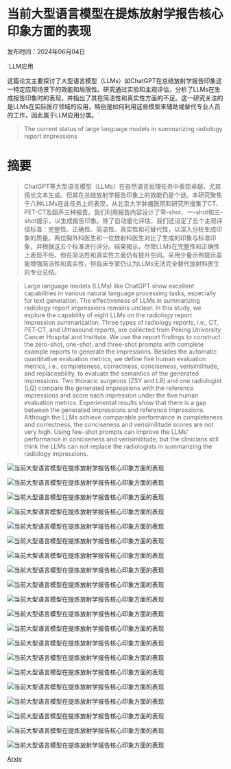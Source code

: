 # 当前大型语言模型在提炼放射学报告核心印象方面的表现

发布时间：2024年06月04日

`LLM应用

这篇论文主要探讨了大型语言模型（LLMs）如ChatGPT在总结放射学报告印象这一特定应用场景下的效能和局限性。研究通过实验和主观评估，分析了LLMs在生成报告印象时的表现，并指出了其在简洁性和真实性方面的不足。这一研究关注的是LLMs在实际医疗领域的应用，特别是如何利用这些模型来辅助或替代专业人员的工作，因此属于LLM应用分类。`

> The current status of large language models in summarizing radiology report impressions

# 摘要

> ChatGPT等大型语言模型（LLMs）在自然语言处理任务中表现卓越，尤其擅长文本生成。但其在总结放射学报告印象上的效能仍是个谜。本研究聚焦于八种LLMs在此任务上的表现，从北京大学肿瘤医院和研究所搜集了CT、PET-CT及超声三种报告。我们利用报告内容设计了零-shot、一-shot和三-shot提示，以生成报告印象。除了自动量化评估，我们还设定了五个主观评估标准：完整性、正确性、简洁性、真实性和可替代性，以深入分析生成印象的质量。两位胸外科医生和一位放射科医生对比了生成的印象与标准印象，并根据这五个标准进行评分。结果揭示，尽管LLMs在完整性和正确性上表现不俗，但在简洁性和真实性方面仍有提升空间。采用少量示例提示虽能增强简洁性和真实性，但临床专家仍认为LLMs无法完全替代放射科医生的专业总结。

> Large language models (LLMs) like ChatGPT show excellent capabilities in various natural language processing tasks, especially for text generation. The effectiveness of LLMs in summarizing radiology report impressions remains unclear. In this study, we explore the capability of eight LLMs on the radiology report impression summarization. Three types of radiology reports, i.e., CT, PET-CT, and Ultrasound reports, are collected from Peking University Cancer Hospital and Institute. We use the report findings to construct the zero-shot, one-shot, and three-shot prompts with complete example reports to generate the impressions. Besides the automatic quantitative evaluation metrics, we define five human evaluation metrics, i.e., completeness, correctness, conciseness, verisimilitude, and replaceability, to evaluate the semantics of the generated impressions. Two thoracic surgeons (ZSY and LB) and one radiologist (LQ) compare the generated impressions with the reference impressions and score each impression under the five human evaluation metrics. Experimental results show that there is a gap between the generated impressions and reference impressions. Although the LLMs achieve comparable performance in completeness and correctness, the conciseness and verisimilitude scores are not very high. Using few-shot prompts can improve the LLMs' performance in conciseness and verisimilitude, but the clinicians still think the LLMs can not replace the radiologists in summarizing the radiology impressions.

![当前大型语言模型在提炼放射学报告核心印象方面的表现](../../../paper_images/2406.02134/x1.png)

![当前大型语言模型在提炼放射学报告核心印象方面的表现](../../../paper_images/2406.02134/x2.png)

![当前大型语言模型在提炼放射学报告核心印象方面的表现](../../../paper_images/2406.02134/x3.png)

![当前大型语言模型在提炼放射学报告核心印象方面的表现](../../../paper_images/2406.02134/x4.png)

![当前大型语言模型在提炼放射学报告核心印象方面的表现](../../../paper_images/2406.02134/x5.png)

![当前大型语言模型在提炼放射学报告核心印象方面的表现](../../../paper_images/2406.02134/x6.png)

![当前大型语言模型在提炼放射学报告核心印象方面的表现](../../../paper_images/2406.02134/x7.png)

![当前大型语言模型在提炼放射学报告核心印象方面的表现](../../../paper_images/2406.02134/x8.png)

![当前大型语言模型在提炼放射学报告核心印象方面的表现](../../../paper_images/2406.02134/x9.png)

![当前大型语言模型在提炼放射学报告核心印象方面的表现](../../../paper_images/2406.02134/x10.png)

![当前大型语言模型在提炼放射学报告核心印象方面的表现](../../../paper_images/2406.02134/x11.png)

![当前大型语言模型在提炼放射学报告核心印象方面的表现](../../../paper_images/2406.02134/x12.png)

![当前大型语言模型在提炼放射学报告核心印象方面的表现](../../../paper_images/2406.02134/x13.png)

![当前大型语言模型在提炼放射学报告核心印象方面的表现](../../../paper_images/2406.02134/x14.png)

![当前大型语言模型在提炼放射学报告核心印象方面的表现](../../../paper_images/2406.02134/x15.png)

![当前大型语言模型在提炼放射学报告核心印象方面的表现](../../../paper_images/2406.02134/x16.png)

![当前大型语言模型在提炼放射学报告核心印象方面的表现](../../../paper_images/2406.02134/x17.png)

![当前大型语言模型在提炼放射学报告核心印象方面的表现](../../../paper_images/2406.02134/x18.png)

![当前大型语言模型在提炼放射学报告核心印象方面的表现](../../../paper_images/2406.02134/x19.png)

![当前大型语言模型在提炼放射学报告核心印象方面的表现](../../../paper_images/2406.02134/x20.png)

[Arxiv](https://arxiv.org/abs/2406.02134)